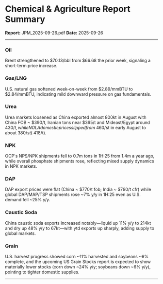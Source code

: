 # Chemical & Agriculture Report Summary
**Report:** JPM_2025-09-26.pdf
**Date:** 2025-09-26

---

### Oil
Brent strengthened to $70.13/bbl from $66.68 the prior week, signaling a short-term price increase.

### Gas/LNG
U.S. natural gas softened week-on-week from $2.89/mmBTU to $2.84/mmBTU, indicating mild downward pressure on gas fundamentals.

### Urea
Urea markets loosened as China exported almost 800kt in August with China FOB ~ $390/t, Iranian tons near $365/t and Mideast/Egypt around $430/t, while NOLA domestic prices slipped from ~$460/st in early August to about $380/st (~$418/t).

### NPK
OCP's NPS/NPK shipments fell to 0.7m tons in 1H:25 from 1.4m a year ago, while overall phosphate shipments rose, reflecting mixed supply dynamics in NPK markets.

### DAP
DAP export prices were flat (China ~ $770/t fob; India ~ $790/t cfr) while global DAP/MAP/TSP shipments rose ~7% y/y in 1H:25 even as U.S. demand fell ~25% y/y.

### Caustic Soda
China caustic soda exports increased notably—liquid up 11% y/y to 214kt and dry up 48% y/y to 67kt—with ytd exports up sharply, adding supply to global markets.

### Grain
U.S. harvest progress showed corn ~11% harvested and soybeans ~9% complete, and the upcoming US Grain Stocks report is expected to show materially lower stocks (corn down ~24% y/y; soybeans down ~6% y/y), pointing to tighter domestic supplies.


---
